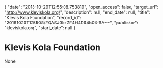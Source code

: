 {
  "date": "2018-10-29T12:55:08.753819", 
  "open_access": false, 
  "target_url": "http://www.kleviskola.org/", 
  "description": null, 
  "end_date": null, 
  "title": "Klevis Kola Foundation", 
  "record_id": "20181029T125508/FQASJ9keZF4H4R64b0XfBA==", 
  "publisher": "kleviskola.org", 
  "start_date": null
}

# Klevis Kola Foundation

None